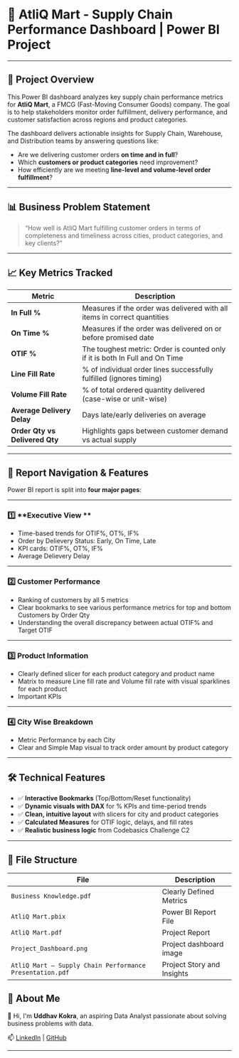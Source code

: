 # 🛒 AtliQ Mart - Supply Chain Performance Dashboard | Power BI Project
---

## 📌 Project Overview

This Power BI dashboard analyzes key supply chain performance metrics for **AtliQ Mart**, a FMCG (Fast-Moving Consumer Goods) company. The goal is to help stakeholders monitor order fulfillment, delivery performance, and customer satisfaction across regions and product categories.

The dashboard delivers actionable insights for Supply Chain, Warehouse, and Distribution teams by answering questions like:

- Are we delivering customer orders **on time and in full**?
- Which **customers or product categories** need improvement?
- How efficiently are we meeting **line-level and volume-level order fulfillment**?

---

## 📊 Business Problem Statement

> “How well is AtliQ Mart fulfilling customer orders in terms of completeness and timeliness across cities, product categories, and key clients?”

---

## 📈 Key Metrics Tracked

| Metric | Description |
|--------|-------------|
| **In Full %** | Measures if the order was delivered with all items in correct quantities |
| **On Time %** | Measures if the order was delivered on or before promised date |
| **OTIF %** | The toughest metric: Order is counted only if it is both In Full and On Time |
| **Line Fill Rate** | % of individual order lines successfully fulfilled (ignores timing) |
| **Volume Fill Rate** | % of total ordered quantity delivered (case-wise or unit-wise) |
| **Average Delivery Delay** | Days late/early deliveries on average |
| **Order Qty vs Delivered Qty** | Highlights gaps between customer demand vs actual supply |

---

## 🧭 Report Navigation & Features

Power BI report is split into **four major pages**:

---

### 1️⃣ **Executive View **

- Time-based trends for OTIF%, OT%, IF%
- Order by Delievery Status: Early, On Time, Late
- KPI cards: OTIF%, OT%, IF%
- Average Delievery Delay

---

### 2️⃣ **Customer Performance**

- Ranking of customers by all 5 metrics 
- Clear bookmarks to see various performance metrics for top and bottom Customers by Order Qty
- Understanding the overall discrepancy between actual OTIF% and Target OTIF

---

### 3️⃣ **Product Information**

- Clearly defined slicer for each product category and product name
- Matrix to measure Line fill rate and Volume fill rate with visual sparklines for each product
- Important KPIs

---
### 4️⃣ **City Wise Breakdown**

- Metric Performance by each City
- Clear and Simple Map visual to track order amount by product category

---

## 🛠 Technical Features

- ✅ **Interactive Bookmarks** (Top/Bottom/Reset functionality)
- ✅ **Dynamic visuals with DAX** for % KPIs and time-period trends
- ✅ **Clean, intuitive layout** with slicers for city and product categories
- ✅ **Calculated Measures** for OTIF logic, delays, and fill rates
- ✅ **Realistic business logic** from Codebasics Challenge C2

---

## 📁 File Structure

| File | Description |
|------|-------------|
| `Business Knowledge.pdf` | Clearly Defined Metrics |
| `AtliQ Mart.pbix` | Power BI Report File |
| `AtliQ Mart.pdf` | Project Report  |
| `Project_Dashboard.png` | Project dashboard image |
| `AtliQ Mart – Supply Chain Performance Presentation.pdf` | Project Story and Insights |

## 🙋 About Me

👋 Hi, I'm **Uddhav Kokra**, an aspiring Data Analyst passionate about solving business problems with data.

📫 [LinkedIn](https://www.linkedin.com/in/uddhavkokra) | [GitHub](https://github.com/Ukvk1718)

---
